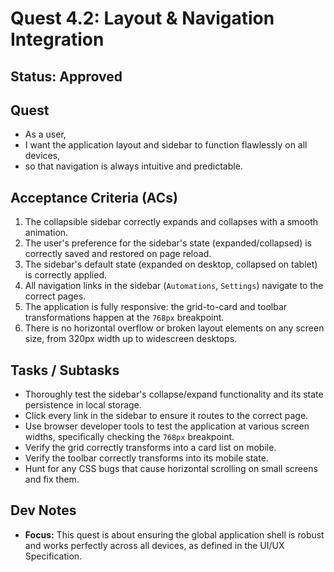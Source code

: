 # **Quest 4.2: Layout & Navigation Integration**

## **Status: Approved**

## **Quest**

- As a user,  
- I want the application layout and sidebar to function flawlessly on all devices,  
- so that navigation is always intuitive and predictable.

## **Acceptance Criteria (ACs)**

1. The collapsible sidebar correctly expands and collapses with a smooth animation.  
2. The user's preference for the sidebar's state (expanded/collapsed) is correctly saved and restored on page reload.  
3. The sidebar's default state (expanded on desktop, collapsed on tablet) is correctly applied.  
4. All navigation links in the sidebar (`Automations`, `Settings`) navigate to the correct pages.  
5. The application is fully responsive: the grid-to-card and toolbar transformations happen at the `768px` breakpoint.  
6. There is no horizontal overflow or broken layout elements on any screen size, from 320px width up to
   widescreen desktops.

## **Tasks / Subtasks**

- Thoroughly test the sidebar's collapse/expand functionality and its state persistence in local storage.  
- Click every link in the sidebar to ensure it routes to the correct page.  
- Use browser developer tools to test the application at various screen widths, specifically checking the
  `768px` breakpoint.  
- Verify the grid correctly transforms into a card list on mobile.  
- Verify the toolbar correctly transforms into its mobile state.  
- Hunt for any CSS bugs that cause horizontal scrolling on small screens and fix them.

## **Dev Notes**

- **Focus:** This quest is about ensuring the global application shell is robust and works perfectly across
  all devices, as defined in the UI/UX Specification.

